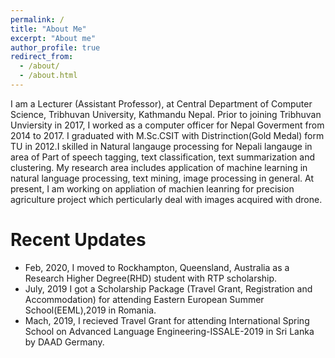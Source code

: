 ```yaml
---
permalink: /
title: "About Me"
excerpt: "About me"
author_profile: true
redirect_from: 
  - /about/
  - /about.html
---
```


I am a Lecturer (Assistant Professor), at Central Department of Computer Science, Tribhuvan University, Kathmandu Nepal. Prior to joining Tribhuvan Unviersity in 2017, I worked as a computer officer for Nepal Goverment from 2014 to 2017. I graduated with M.Sc.CSIT with Distrinction(Gold Medal) form TU in 2012.I skilled in Natural langauge processing for Nepali langauge in area of Part of speech tagging, text classification, text summarization and clustering. My research area includes application of machine learning in natural language processing, text mining, image processing in general. At present, I am working on appliation of machien leanring for precision agriculture project which perticularly deal with images acquired with drone. 

# Recent Updates
- Feb, 2020, I moved to Rockhampton, Queensland, Australia as a Research Higher Degree(RHD) student with RTP scholarship.
- July, 2019 I got a Scholarship Package (Travel Grant, Registration and Accommodation) for attending Eastern European Summer School(EEML),2019 in Romania.
- Mach, 2019, I recieved Travel Grant for attending International Spring School on Advanced Language Engineering-ISSALE-2019 in Sri Lanka by DAAD Germany.

